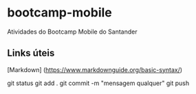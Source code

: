 # bootcamp-mobile
Atividades do Bootcamp Mobile do Santander

## Links úteis

[Markdown] (https://www.markdownguide.org/basic-syntax/)

git status
git add .
git commit -m "mensagem qualquer"
git push


